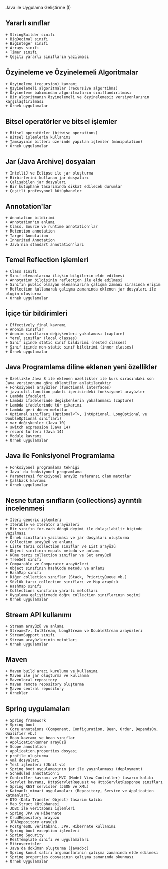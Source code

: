 Java ile Uygulama Geliştirme (I)

## Yararlı sınıflar
    + StringBuilder sınıfı
    + BigDecimal sınıfı
    + BigInteger sınıfı
    + Arrays sınıfı
    + Timer sınıfı
    + Çeşiti yararlı sınıfların yazılması

## Özyineleme ve Özyinelemeli Algoritmalar
    + Özyineleme (recursion) kavramı
    + Özyinelemeli algoritmalar (recursive algortihms)
    + Özyineleme bakımından algoritmaların sınıflandırılması
    + Bir algoritmanın özyinelemeli ve özyinelemesiz versiyonlarının karşılaştırılması
    + Örnek uygulamalar

## Bitsel operatörler ve bitsel işlemler
    + Bitsel operatörler (bitwise operations)
    + Bitsel işlemlerin kullanımı 
    + Tamsayının bitleri üzerinde yapılan işlemler (manipulation)
    + Örnek uygulamalar

## Jar (Java Archive) dosyaları
    + IntelliJ ve Eclipse ile jar oluşturma
    + Birbirlerini kullanan jar dosyaları
    + Çalışabilen jar dosyaları
    + Bir kütüphane tasarımında dikkat edilecek durumlar
    + Çeşitli profesyonel kütüphaneler

## Annotation'lar
    + Annotation bildirimi
    + Annotation'ın anlamı
    + Class, Source ve runtime annotation'lar
    + Retention annotation
    + Target Annotation
    + Inherited Annotation
    + Java'nın standart annotation'ları

## Temel Reflection işlemleri
    + Class sınıfı 
    + Sınıf elemanlarına ilişkin bilgilerin elde edilmesi
    + Annotation bilgisinin reflection ile elde edilmesi
    + Sınıfın public olmayan elemanlarına çalışma zamanı sırasında erişim
    + Reflection kullanarak çalışma zamanında eklenen jar dosyaları ile plugin oluşturma
    + Örnek uygulamalar

## İçiçe tür bildirimleri
    + Effectively final kavramı
    + Anonim sınıflar
    + Anonim sınıfların değişkenleri yakalaması (capture)
    + Yerel sınıflar (local classes)
    + Sınıf içinde static sınıf bildirimi (nested classes)
    + Sınıf içinde non-static sınıf bildirimi (inner classes)
    + Örnek uygulamalar

## Java Programlama diline eklenen yeni özellikler
    + Özellikle Java 8 ile eklenen özellikler ile kurs sırasındaki son Java versiyonuna göre eklentiler anlatılacaktır
    + Fonksiyonel arayüzler (functional interfaces)
    + java.util.function paketi içerisindeki fonksiyonel arayüzler
    + Lambda ifadeleri
    + Lambda ifadelerinde değişkenlerin yakalanması (capture)
    + Lambda ifadelerinde tür çıkarımı
    + Lambda geri dönen metotlar
    + Optional sınıfları (Optional<T>, IntOptional, LongOptional ve DoubleOptional sınıfları)
    + var değişkenler (Java 10)
    + switch expression (Java 14)
    + record türleri (Java 14)
    + Module kavramı
    + Örnek uygulamalar

## Java ile Fonksiyonel Programlama
    + Fonksiyonel programlama tekniği 
    + Java' da fonksiyonel programlama
    + Parametresi fonksiyonel arayüz referansı olan metotlar
    + Callback kavramı
    + Örnek uygulamalar

## Nesne tutan sınıfların (collections) ayrıntılı incelenmesi
    + İleri generic işlemleri
    + Iterable ve Iterator arayüzleri
    + Bir sınıfın for-each döngü deyimi ile dolaşılabilir biçimde yazılması
    + Örnek sınıfların yazılması ve jar dosyaları oluşturma
    + Collection arayüzü ve anlamı
    + Liste tarzı collection sınıflar ve List arayüzü
    + Object sınıfının equals metodu ve anlamı
    + Küme tarzı collection sınıflar ve Set arayüzü
    + TreeSet sınıfı
    + Comparable ve Comparator arayüzleri
    + Object sınıfının hashCode metodu ve anlamı
    + HashMap sınıfı
    + Diğer collection sınıflar (Stack, PriorityQueue vb.)
    + Sözlük tarzı collection sınıfları ve Map arayüzü
    + HashMap sınıfı
    + Collections sınıfının yararlı metotları
    + Uygulama geliştirmede doğru collection sınıflarının seçimi
    + Örnek uygulamalar

## Stream API kullanımı
    + Stream arayüzü ve anlamı
    + Stream<T>, IntStream, LongStream ve DoubleStream arayüzleri
    + StreamSupport sınıfı
    + Stream arayüzlerinin metotları
    + Örnek uygulamalar

## Maven 
    + Maven build aracı kurulumu ve kullanımı
    + Maven ile jar oluşturma ve kullanma
    + Mavenlocal repository
    + Maven remote repository oluşturma
    + Maven central repository
    + Örnekler

## Spring uygulamaları
    + Spring framework
    + Spring boot
    + Core annotaions (Component, Configuration, Bean, Order, DependsOn, Qualifier vb.)
    + Bean kavramı ve bean sınıflar
    + ApplicationRunner arayüzü
    + Scope annotation
    + application.properties dosyası
    + profile oluşturma
    + yml dosyaları
    + Test işlemleri (JUnit vb)
    + Spring boot uygulamasının jar ile yayınlanması (deployment)
    + Scheduled annotation'ı
    + Controller kavramı ve MVC (Model View Controller) tasarım kalıbı
    + Servlet kavramı, HttpServletRequest ve HttpServletResponse sınıfları
    + Spring REST servisler (JSON ve XML)
    + Katmanlı mimari uygulamaları (Repository, Service ve Application katmanları)
    + DTO (Data Transfer Object) tasarım kalıbı
    + Map Struct kütüphanesi
    + JDBC ile veritabanı işlemleri
    + Spring JPA ve Hibernate
    + CrudRepository arayüzü
    + JPARepository arayüzü
    + PostgreSQL veritabanı, JPA, Hibernate kullanımı
    + Spring boot exception işlemleri
    + Spring Security 
    + RestTemplate sınıfı ve uygulamaları
    + Mikroservisler
    + Java'da doküman oluşturma (javadoc)
    + Spring komut satırı argümanlarının çalışma zamanında elde edilmesi
    + Spring properties dosyasının çalışma zamanında okunması
    + Örnek Uygulamalar

